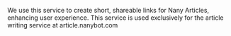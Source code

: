 We use this service to create short, shareable links for Nany Articles, enhancing user experience. This service is used exclusively for the article writing service at article.nanybot.com